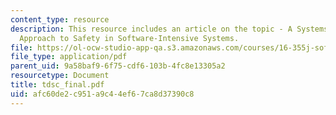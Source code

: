 ```yaml
---
content_type: resource
description: This resource includes an article on the topic - A Systems-Theoretic
  Approach to Safety in Software-Intensive Systems.
file: https://ol-ocw-studio-app-qa.s3.amazonaws.com/courses/16-355j-software-engineering-concepts-fall-2005/afc60de2c951a9c44ef67ca8d37390c8_tdsc_final.pdf
file_type: application/pdf
parent_uid: 9a58baf9-6f75-cdf6-103b-4fc8e13305a2
resourcetype: Document
title: tdsc_final.pdf
uid: afc60de2-c951-a9c4-4ef6-7ca8d37390c8
---
```

